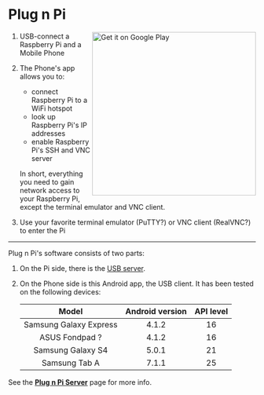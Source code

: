 # Plug n Pi

<a href='http://play.google.com/store/apps/details?id=org.pnpi&pcampaignid=MKT-Other-global-all-co-prtnr-py-PartBadge-Mar2515-1'><img align='right' width='333' alt='Get it on Google Play' src='https://play.google.com/intl/en_us/badges/images/generic/en_badge_web_generic.png'/></a>

1. USB-connect a Raspberry Pi and a Mobile Phone

2. The Phone's app allows you to:
   - connect Raspberry Pi to a WiFi hotspot
   - look up Raspberry Pi's IP addresses
   - enable Raspberry Pi's SSH and VNC server

   In short, everything you need to gain network access to your Raspberry Pi,
   except the terminal emulator and VNC client.

3. Use your favorite terminal emulator (PuTTY?) or VNC client (RealVNC?)
   to enter the Pi

---------------------------------------------

Plug n Pi's software consists of two parts:

1. On the Pi side, there is the [USB server](https://github.com/nickoala/pnpi).

2. On the Phone side is this Android app, the USB client. It has been tested on
   the following devices:

   |          Model         | Android version | API level |
   |:----------------------:|:---------------:|:---------:|
   | Samsung Galaxy Express |           4.1.2 |        16 |
   | ASUS Fondpad ?         |           4.1.2 |        16 |
   | Samsung Galaxy S4      |           5.0.1 |        21 |
   | Samsung Tab A          |           7.1.1 |        25 |

See the **[Plug n Pi Server](https://github.com/nickoala/pnpi)** page for more
info.

